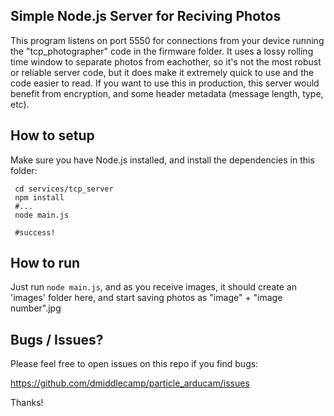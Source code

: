 Simple Node.js Server for Reciving Photos
---

This program listens on port 5550 for connections from your device running the "tcp_photographer" code in the 
firmware folder.  It uses a lossy rolling time window to separate photos from eachother, 
so it's not the most robust or reliable server code, but it does make it extremely quick to use and the code easier 
to read.  If you want to use this in production, this server would benefit from encryption, 
and some header metadata (message length, type, etc).

How to setup
---

Make sure you have Node.js installed, and install the dependencies in this folder:

```
 cd services/tcp_server
 npm install
 #...
 node main.js
 
 #success!
```

How to run
---

Just run `node main.js`, and as you receive images, it should create an 'images' folder here, 
and start saving photos as "image" + "image number".jpg


Bugs / Issues?
---

Please feel free to open issues on this repo if you find bugs:

https://github.com/dmiddlecamp/particle_arducam/issues

Thanks!
